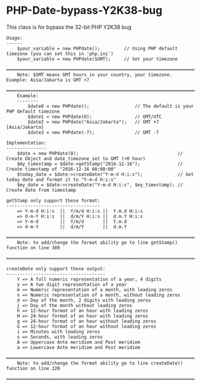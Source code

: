 # PHP-Date-bypass-Y2K38-bug
This class is for bypass the 32-bit PHP Y2K38 bug
	
	Usage:
	------
		$your_variable = new PHPdate();			// Using PHP default timezone (you can set this in 'php.ini')
		$your_variable = new PHPdate($GMT);		// Set your timezone
		==========================================================================================
		Note: $GMT means GMT hours in your country, your timezone. Example: Asia/Jakarta is GMT +7
		==========================================================================================
		Example:
		--------
			$date0 = new PHPdate();					// The default is your PHP default timezone
			$date1 = new PHPdate(0);				// GMT/UTC
			$date2 = new PHPdate("Asia/Jakarta");	// GMT +7 [Asia/Jakarta]
			$date3 = new PHPdate(-7);				// GMT -7
	
	Implementation:
	---------------
		$date = new PHPdate(0);										// Create Object and date_timezone_set to GMT (+0 hour)
		$my_timestamp = $date->getStamp("2016-12-16");				// Create timestamp of "2016-12-16 00:00:00"
		$today_date = $date->createDate("Y-m-d H:i:s");				// Get today date and format it to "Y-m-d H:i:s"
		$my_date = $date->createDate("Y-m-d H:i:s", $my_timestamp);	// Create date from timestamp
	
	getStamp only support these format:
	-----------------------------------
		=> Y-m-d H:i:s	||	Y/m/d H:i:s	||	Y.m.d H:i:s
		=> d-m-Y H:i:s	||	d/m/Y H:i:s	||	d.m.Y H:i:s
		=> Y-m-d		||	Y/m/d		||	Y.m.d
		=> d-m-Y		||	d/m/Y		||	d.m.Y
		=================================================================================
		Note: to add/change the format ability go to line getStamp() function on line 389
		=================================================================================
	
	createDate only support these output:
	-------------------------------------
		Y => A full numeric representation of a year, 4 digits
		y => A two digit representation of a year
		m => Numeric representation of a month, with leading zeros
		n => Numeric representation of a month, without leading zeros
		d => Day of the month, 2 digits with leading zeros
		j => Day of the month without leading zeros
		h => 12-hour format of an hour with leading zeros
		H => 24-hour format of an hour with leading zeros
		g => 24-hour format of an hour without leading zeros
		G => 12-hour format of an hour without leading zeros
		i => Minutes with leading zeros
		s => Seconds, with leading zeros
		A => Uppercase Ante meridiem and Post meridiem
		a => Lowercase Ante meridiem and Post meridiem
		===================================================================================
		Note: to add/change the format ability go to line createDate() function on line 220
		===================================================================================
